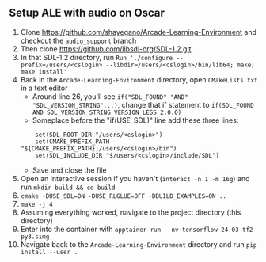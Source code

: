 ## Setup ALE with audio on Oscar

1. Clone https://github.com/shayegano/Arcade-Learning-Environment and checkout the `audio_support` branch
2. Then clone https://github.com/libsdl-org/SDL-1.2.git
3. In that SDL-1.2 directory, run `Run './configure --prefix=/users/<cslogin> --libdir=/users/<cslogin>/bin/lib64; make; make install'`
4. Back in the `Arcade-Learning-Environment` directory, open `CMakeLists.txt` in a text editor
    - Around line 26, you'll see `if("SDL_FOUND" "AND" "SDL_VERSION_STRING"...)`, change that if statement to `if(SDL_FOUND AND SDL_VERSION_STRING VERSION_LESS 2.0.0)`
    - Someplace before the "if(USE_SDL)" line add these three lines:
    ```
        set(SDL_ROOT_DIR "/users/<cslogin>")
        set(CMAKE_PREFIX_PATH "${CMAKE_PREFIX_PATH};/users/<cslogin>/bin")
        set(SDL_INCLUDE_DIR "$/users/<cslogin>/include/SDL")
    ```
    - Save and close the file
5. Open an interactive session if you haven't (`interact -n 1 -m 16g`) and run `mkdir build && cd build`
6. `cmake -DUSE_SDL=ON -DUSE_RLGLUE=OFF -DBUILD_EXAMPLES=ON ..`
7. `make -j 4`
8. Assuming everything worked, navigate to the project directory (this directory)
9. Enter into the container with `apptainer run --nv tensorflow-24.03-tf2-py3.simg`
10. Navigate back to the `Arcade-Learning-Environment` directory and run `pip install --user .`